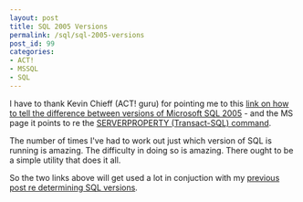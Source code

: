 ```yaml
---
layout: post
title: SQL 2005 Versions
permalink: /sql/sql-2005-versions
post_id: 99
categories:
- ACT!
- MSSQL
- SQL
---
```


I have to thank Kevin Chieff (ACT! guru) for pointing me to this
[link on how to tell the difference between versions of Microsoft SQL 2005](http://forums.microsoft.com/MSDN/ShowPost.aspx?PostID=2269492&SiteID=1) - and the MS page it points to re the
[SERVERPROPERTY (Transact-SQL) command](http://msdn.microsoft.com/en-us/library/ms174396.aspx).

The number of times I've had to work out just which version of SQL is running is amazing. The difficulty in doing so is amazing. There ought to be a simple utility that does it all.

So the two links above will get used a lot in conjuction with my
[previous post re determining SQL versions](http://ben.hamilton.id.au/microsoft/what-version-of-sql-server-is-running).
